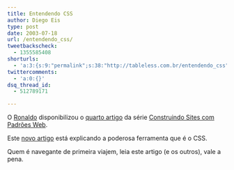 ```yaml
---
title: Entendendo CSS
author: Diego Eis
type: post
date: 2003-07-18
url: /entendendo_css/
tweetbackscheck:
  - 1355585408
shorturls:
  - 'a:3:{s:9:"permalink";s:38:"http://tableless.com.br/entendendo_css";s:7:"tinyurl";s:26:"http://tinyurl.com/45xnyxc";s:4:"isgd";s:19:"http://is.gd/yQ7dh9";}'
twittercomments:
  - 'a:0:{}'
dsq_thread_id:
  - 512789171

---
```

O [Ronaldo][1] disponibilizou o [quarto artigo][2] da série [Construindo Sites com Padrões Web][3].
              
Este [novo artigo][2] está explicando a poderosa ferramenta que é o CSS. 
              
Quem é navegante de primeira viajem, leia este artigo (e os outros), vale a pena.

 [1]: http://reflectivesurface.com/weblog-br/ "Superfície Reflexiva"
 [2]: http://kb.reflectivesurface.com/br/artigos/sitesComPadroesWeb/entendendoCSS "Construindo Sites com Padrões Web: Entendendo CSS"
 [3]: http://kb.reflectivesurface.com/br/artigos/sitesComPadroesWeb/ "Construindo Sites com Padrões Web"